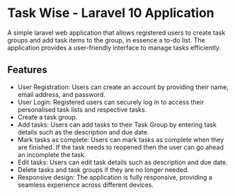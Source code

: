 # Task Wise - Laravel 10 Application

A simple laravel web application that allows registered users to create task groups and add task items to the group, in essence a to-do list. The application provides a user-friendly interface to manage tasks efficiently.

## Features

-   User Registration: Users can create an account by providing their name, email address, and password.
-   User Login: Registered users can securely log in to access their personalised task lists and respective tasks.
-   Create a task group.
-   Add tasks: Users can add tasks to their Task Group by entering task details such as the description and due date.
-   Mark tasks as complete: Users can mark tasks as complete when they are finished. If the task needs to reopened then the user can go ahead an incomplete the task.
-   Edit tasks: Users can edit task details such as description and due date.
-   Delete tasks and task groups if they are no longer needed.
-   Responsive design: The application is fully responsive, providing a seamless experience across different devices.
